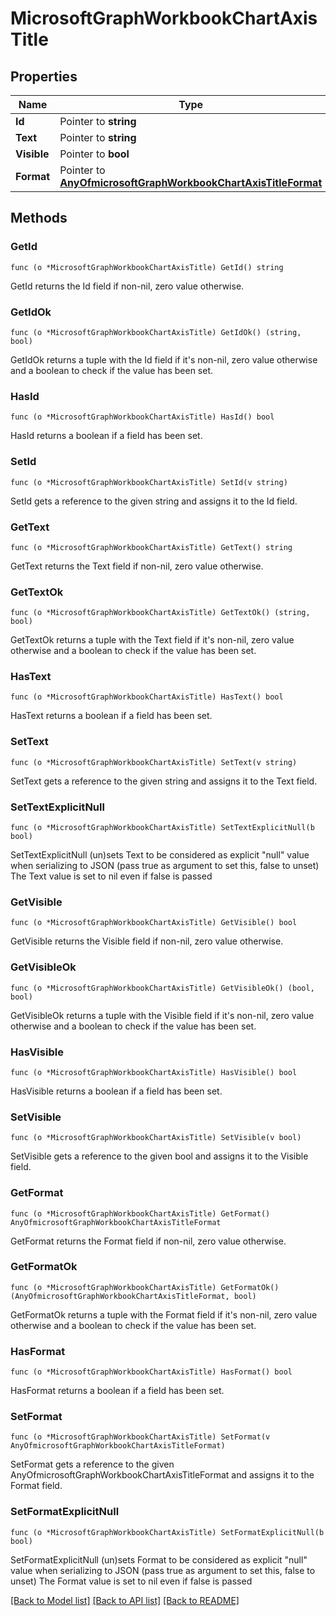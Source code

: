 # MicrosoftGraphWorkbookChartAxisTitle

## Properties

Name | Type | Description | Notes
------------ | ------------- | ------------- | -------------
**Id** | Pointer to **string** |  | [optional] 
**Text** | Pointer to **string** |  | [optional] 
**Visible** | Pointer to **bool** |  | [optional] 
**Format** | Pointer to [**AnyOfmicrosoftGraphWorkbookChartAxisTitleFormat**](anyOf&lt;microsoft.graph.workbookChartAxisTitleFormat&gt;.md) |  | [optional] 

## Methods

### GetId

`func (o *MicrosoftGraphWorkbookChartAxisTitle) GetId() string`

GetId returns the Id field if non-nil, zero value otherwise.

### GetIdOk

`func (o *MicrosoftGraphWorkbookChartAxisTitle) GetIdOk() (string, bool)`

GetIdOk returns a tuple with the Id field if it's non-nil, zero value otherwise
and a boolean to check if the value has been set.

### HasId

`func (o *MicrosoftGraphWorkbookChartAxisTitle) HasId() bool`

HasId returns a boolean if a field has been set.

### SetId

`func (o *MicrosoftGraphWorkbookChartAxisTitle) SetId(v string)`

SetId gets a reference to the given string and assigns it to the Id field.

### GetText

`func (o *MicrosoftGraphWorkbookChartAxisTitle) GetText() string`

GetText returns the Text field if non-nil, zero value otherwise.

### GetTextOk

`func (o *MicrosoftGraphWorkbookChartAxisTitle) GetTextOk() (string, bool)`

GetTextOk returns a tuple with the Text field if it's non-nil, zero value otherwise
and a boolean to check if the value has been set.

### HasText

`func (o *MicrosoftGraphWorkbookChartAxisTitle) HasText() bool`

HasText returns a boolean if a field has been set.

### SetText

`func (o *MicrosoftGraphWorkbookChartAxisTitle) SetText(v string)`

SetText gets a reference to the given string and assigns it to the Text field.

### SetTextExplicitNull

`func (o *MicrosoftGraphWorkbookChartAxisTitle) SetTextExplicitNull(b bool)`

SetTextExplicitNull (un)sets Text to be considered as explicit "null" value
when serializing to JSON (pass true as argument to set this, false to unset)
The Text value is set to nil even if false is passed
### GetVisible

`func (o *MicrosoftGraphWorkbookChartAxisTitle) GetVisible() bool`

GetVisible returns the Visible field if non-nil, zero value otherwise.

### GetVisibleOk

`func (o *MicrosoftGraphWorkbookChartAxisTitle) GetVisibleOk() (bool, bool)`

GetVisibleOk returns a tuple with the Visible field if it's non-nil, zero value otherwise
and a boolean to check if the value has been set.

### HasVisible

`func (o *MicrosoftGraphWorkbookChartAxisTitle) HasVisible() bool`

HasVisible returns a boolean if a field has been set.

### SetVisible

`func (o *MicrosoftGraphWorkbookChartAxisTitle) SetVisible(v bool)`

SetVisible gets a reference to the given bool and assigns it to the Visible field.

### GetFormat

`func (o *MicrosoftGraphWorkbookChartAxisTitle) GetFormat() AnyOfmicrosoftGraphWorkbookChartAxisTitleFormat`

GetFormat returns the Format field if non-nil, zero value otherwise.

### GetFormatOk

`func (o *MicrosoftGraphWorkbookChartAxisTitle) GetFormatOk() (AnyOfmicrosoftGraphWorkbookChartAxisTitleFormat, bool)`

GetFormatOk returns a tuple with the Format field if it's non-nil, zero value otherwise
and a boolean to check if the value has been set.

### HasFormat

`func (o *MicrosoftGraphWorkbookChartAxisTitle) HasFormat() bool`

HasFormat returns a boolean if a field has been set.

### SetFormat

`func (o *MicrosoftGraphWorkbookChartAxisTitle) SetFormat(v AnyOfmicrosoftGraphWorkbookChartAxisTitleFormat)`

SetFormat gets a reference to the given AnyOfmicrosoftGraphWorkbookChartAxisTitleFormat and assigns it to the Format field.

### SetFormatExplicitNull

`func (o *MicrosoftGraphWorkbookChartAxisTitle) SetFormatExplicitNull(b bool)`

SetFormatExplicitNull (un)sets Format to be considered as explicit "null" value
when serializing to JSON (pass true as argument to set this, false to unset)
The Format value is set to nil even if false is passed

[[Back to Model list]](../README.md#documentation-for-models) [[Back to API list]](../README.md#documentation-for-api-endpoints) [[Back to README]](../README.md)



